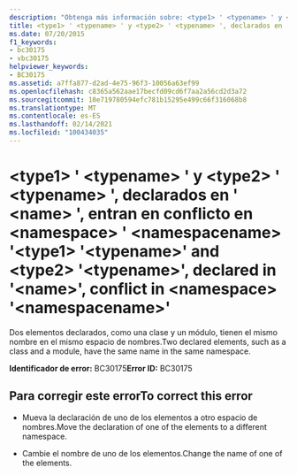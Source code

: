 ```yaml
---
description: "Obtenga más información sobre: <type1> ' <typename> ' y <type2> ' <typename> ', declarados en ' <name> ', conflicto en <namespace> ' <namespacename> '"
title: <type1> ' <typename> ' y <type2> ' <typename> ', declarados en ' <name> ', entran en conflicto en <namespace> ' <namespacename> '
ms.date: 07/20/2015
f1_keywords:
- bc30175
- vbc30175
helpviewer_keywords:
- BC30175
ms.assetid: a7ffa877-d2ad-4e75-96f3-10056a63ef99
ms.openlocfilehash: c8365a562aae17becfd09cd6f7aa2a56cd2d3a72
ms.sourcegitcommit: 10e719780594efc781b15295e499c66f316068b8
ms.translationtype: MT
ms.contentlocale: es-ES
ms.lasthandoff: 02/14/2021
ms.locfileid: "100434035"
---
```

# <a name="type1-typename-and-type2-typename-declared-in-name-conflict-in-namespace-namespacename"></a><span data-ttu-id="13129-103">\<type1> ' \<typename> ' y \<type2> ' \<typename> ', declarados en ' \<name> ', entran en conflicto en \<namespace> ' \<namespacename> '</span><span class="sxs-lookup"><span data-stu-id="13129-103">\<type1> '\<typename>' and \<type2> '\<typename>', declared in '\<name>', conflict in \<namespace> '\<namespacename>'</span></span>

<span data-ttu-id="13129-104">Dos elementos declarados, como una clase y un módulo, tienen el mismo nombre en el mismo espacio de nombres.</span><span class="sxs-lookup"><span data-stu-id="13129-104">Two declared elements, such as a class and a module, have the same name in the same namespace.</span></span>  
  
 <span data-ttu-id="13129-105">**Identificador de error:** BC30175</span><span class="sxs-lookup"><span data-stu-id="13129-105">**Error ID:** BC30175</span></span>  
  
## <a name="to-correct-this-error"></a><span data-ttu-id="13129-106">Para corregir este error</span><span class="sxs-lookup"><span data-stu-id="13129-106">To correct this error</span></span>  
  
- <span data-ttu-id="13129-107">Mueva la declaración de uno de los elementos a otro espacio de nombres.</span><span class="sxs-lookup"><span data-stu-id="13129-107">Move the declaration of one of the elements to a different namespace.</span></span>  
  
- <span data-ttu-id="13129-108">Cambie el nombre de uno de los elementos.</span><span class="sxs-lookup"><span data-stu-id="13129-108">Change the name of one of the elements.</span></span>
